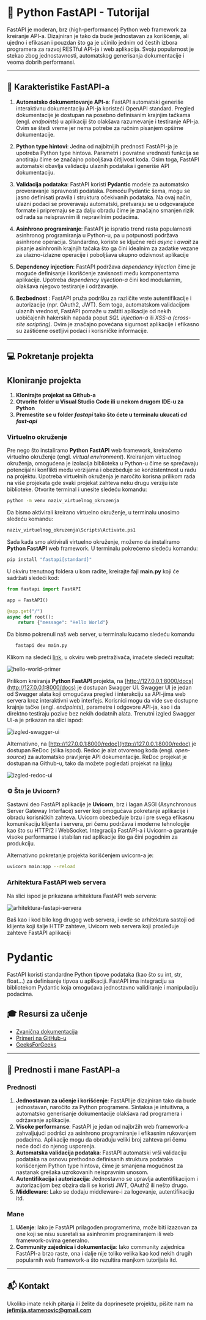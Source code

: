 # 🌟 Python FastAPI - Tutorijal

FastAPI je moderan, brz (high-performance) Python web framework za kreiranje API-a. 
Dizajniran je tako da bude jednostavan za korišćenje, ali ujedno i efikasan i pouzdan što ga je 
učinilo jednim od čestih izbora programera za razvoj RESTful API-ja i web aplikacija. 
Svoju popularnost je stekao zbog jednostavnosti, automatskog generisanja dokumentacije i 
veoma dobrih performansi. 

---

## 🎯 **Karakteristike FastAPI-a**
1. **Automatsko dokumentovanje API-a**: FastAPI automatski generiše interaktivnu dokumentaciju API-ja koristeći
OpenAPI standard. Pregled dokumentacije je dostupan na posebno definisanim krajnjim tačkama (engl. *endpoints*)
u aplikaciji što olakšava razumevanje i testiranje API-ja. Ovim se štedi vreme jer nema potrebe za ručnim pisanjem
opširne dokumentacije. 

2. **Python type hintovi**: Jedna od najbitnijih prednosti FastAPI-ja je upotreba Python type 
hintova. Parametri i povratne vrednosti funkcija se anotiraju čime se značajno poboljšava čitljivost koda. 
Osim toga, FastAPI automatski obavlja validaciju ulaznih podataka i generiše API dokumentaciju. 

3. **Validacija podataka**: FastAPI koristi **Pydantic** modele za automatsko proveravanje ispravnosti
podataka. Pomoću Pydantic šema, mogu se jasno definisati pravila i struktura očekivanih podataka. Na ovaj način, 
ulazni podaci se proveravaju automatski, pretvaraju se u odgovarajuće formate i pripremaju se za dalju obradu čime 
je značajno smanjen rizik od rada sa neispravnim ili nepravilnim podacima. 

4. **Asinhrono programiranje**: FastAPI je ispratio trend rasta popularnosti asinhronog programiranja u Python-u, pa 
u potpunosti podržava asinhrone operacija. Standardno, koriste se ključne reči *async* i *await* za pisanje asinhronih
krajnjih tačaka što ga čini idealnim za zadatke vezane za ulazno-izlazne operacije i poboljšava ukupno odzivnost aplikacije

5. **Dependency injection**: FastAPI podržava *dependency injection* čime je moguće definisanje i 
korišćenje zavisnosti među komponentama aplikacije. Upotreba *dependency injection-a* čini kod modularnim, 
olakšava njegovo testiranje i održavanje. 

6. **Bezbednost** : FastAPI pruža podršku za različite vrste autentifikacije i autorizacije (npr. OAuth2, 
JWT). Sem toga, automatskom validacijom ulaznih vrednost, FastAPI pomaže u zaštiti aplikacije od nekih uobičajenih 
hakerskih napada poput *SQL injection-a* ili *XSS-a (cross-site scripting)*. Ovim je značajno povećana 
sigurnost aplikacije i efikasno su zaštićene osetljivi podaci i korisničke informacije. 

---

## :computer: **Pokretanje projekta**

## Kloniranje projekta 

1. **Klonirajte projekat sa Github-a**
2. **Otvorite folder u Visual Studio Code ili u nekom drugom IDE-u za Python**
3. **Premestite se u folder *fastapi* tako što ćete u terminalu ukucati *cd fast-api***

### Virtuelno okruženje
Pre nego što instaliramo **Python FastAPI** web framework, kreiraćemo virtuelno okruženje (engl. *virtual environment*). 
Kreiranjem virtuelnog okruženja, omogućena je izolacija biblioteka u Python-u čime se sprečavaju potencijalni konflikti 
među verzijama i obezbeđuje se konzistentnost u radu na projektu. Upotreba virtuelnih okruženja je naročito korisna 
prilikom rada na više projekata gde svaki projekat zahteva neku drugu verziju iste biblioteke. 
Otvorite terminal i unesite sledeću komandu: 

```bash
python -m venv naziv_virtuelnog_okruzenja
```
Da bismo aktivirali kreirano virtuelno okruženje, u terminalu unosimo sledeću komandu: 
```bash
naziv_virtuelnog_okruzenja\Scripts\Activate.ps1
```
Sada kada smo aktivirali virtuelno okruženje, možemo da instaliramo **Python FastAPI** web framework. 
U terminalu pokrećemo sledeću komandu: 
```bash
pip install "fastapi[standard]"
```
U okviru trenutnog foldera u kom radite, kreirajte fajl **main.py** koji će sadržati sledeći kod: 

```python
from fastapi import FastAPI

app = FastAPI()

@app.get("/")
async def root():
    return {"message": "Hello World"}
```
Da bismo pokrenuli naš web server, u terminalu kucamo sledeću komandu 
```bash
   fastapi dev main.py
```

Klikom na sledeći [link](http://127.0.0.1:8000/), u okviru web pretraživača, imaćete sledeći rezultat: 

![hello-world-primer](./fast-api/resources/images/image.png)

Prilikom kreiranja **Python FastAPI** projekta, na [http://127.0.0.1:8000/docs](http://127.0.0.1:8000/docs) 
je dostupan Swagger UI. Swagger UI je jedan od Swagger alata koji omogućava pregled i interakciju sa API-jima 
web servera kroz interaktivni web interfejs. Korisnici mogu da vide sve dostupne krajnje tačke (engl. *endpoints*), 
parametre i odgovore API-ja, kao i da direktno testiraju pozive bez nekih dodatnih alata. Trenutni izgled Swagger 
UI-a je prikazan na slici ispod: 

![izgled-swagger-ui](./fast-api/resources/images/image-1.png)

Alternativno, na [http://127.0.0.1:8000/redoc](http://127.0.0.1:8000/redoc) je dostupan ReDoc (slika ispod). 
Redoc je alat otvorenog koda (engl. *open-source*) za automatsko pravljenje API dokumentacije. ReDoc projekat je 
dostupan na Github-u, tako da možete pogledati projekat na [linku](https://github.com/Redocly/redoc)

![izgled-redoc-ui](./fast-api/resources/images/image-2.png)

### ⚙️ Šta je Uvicorn?
Sastavni deo FastAPI aplikacije je **Uvicorn**, brz i lagan ASGI (Asynchronous Server Gateway Interface) server koji 
omogućava pokretanje aplikacije i obradu korisničkih zahteva. Uvicorn obezbeđuje brzu i pre svega efikasnu komunikaciju 
klijenta i servera, pri čemu podržava i moderne tehnologije kao što su HTTP/2 i WebSocket. Integracija FastAPI-a i Uvicorn-a 
garantuje visoke performanse i stabilan rad aplikacije što ga čini pogodnim za produkciju. 

Alternativno pokretanje projekta korišćenjem uvicorn-a je: 
```bash
uvicorn main:app --reload
```

### Arhitektura FastAPI web servera

Na slici ispod je prikazana arhitektura FastAPI web servera: 

![arhitektura-fastapi-servera](https://media.licdn.com/dms/image/v2/D4D12AQG_nawivlNG-Q/article-cover_image-shrink_720_1280/article-cover_image-shrink_720_1280/0/1688666263274?e=2147483647&v=beta&t=tEFDYkFC0DSZdFpB86QNh75rC0P-GiDeocqtPfApug8)

Baš kao i kod bilo kog drugog web servera, i ovde se arhitektura sastoji od klijenta koji šalje HTTP zahteve, 
Uvicorn web servera koji prosleđuje zahteve FastAPI aplikaciji 

# Pydantic
FastAPI koristi standardne Python tipove podataka (kao što su int, str, float...) za definisanje tipvoa u aplikaciji. FastAPI ima integraciju sa bibliotekom Pydantic koja omogućava jednostavno validiranje i manipulaciju podacima. 

## 🎓 **Resursi za učenje**
- [Zvanična dokumentacija](https://fastapi.tiangolo.com)  
- [Primeri na GitHub-u](https://github.com/tiangolo/fastapi)  
- [GeeksForGeeks](https://www.geeksforgeeks.org/fastapi-introduction/)

---


## 🎯 **Prednosti i mane FastAPI-a**
### Prednosti ###
1. **Jednostavan za učenje i korišćenje**: FastAPI je dizajniran tako da bude jednostavan,
naročito za Python programere. Sintaksa je intuitivna, a automatsko generisanje 
dokumentacije olakšava rad programera i održavanje aplikacije. 
2. **Visoke performanse**: FastAPI je jedan od najbržih web framework-a 
zahvaljujući podršci za asinhrono programiranje i efikasnim rukovanjem podacima. Aplikacije mogu
da obrađuju veliki broj zahteva pri čemu neće doći do njenog usporenja. 
3. **Automatska validacija podataka**: FastAPI automatski vrši validaciju podataka na osnovu prethodno 
definisanih struktura podataka korišćenjem Python type hintova, čime je smanjena mogućnost za nastanak 
grešaka uzrokovanih neispravnim unosom.
4. **Autentifikacija i autorizacija**: Jednostavno se upravlja autentifikacijom i autorizacijom
bez obzira da li se koristi JWT, OAuth2 ili nešto drugo. 
5. **Middleware**: Lako se dodaju middleware-i za logovanje, autentifikaciju itd. 

### Mane ###

1. **Učenje**: Iako je FastAPI prilagođen programerima, može biti izazovan za one koji se 
nisu susretali sa asinhronim programiranjem ili web framework-ovima generalno.
2. **Community zajednica i dokumentacija**: Iako community zajednica FastAPI-a
brzo raste, ona i dalje nije toliko velika kao kod nekih drugih popularnih web 
framework-a što rezultira manjkom tutorijala itd. 

---


## 📬 **Kontakt**
Ukoliko imate nekih pitanja ili želite da doprinesete projektu, pišite nam na **jefimija.stamenovic@gmail.com**